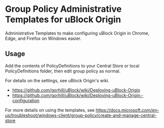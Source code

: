 # Group Policy Administrative Templates for uBlock Origin

Administrative Templates to make configuring uBlock Origin in Chrome, Edge, and Firefox on Windows easier.

## Usage

Add the contents of PolicyDefinitions to your Central Store or local PolicyDefinitions folder, then edit group policy as normal.

For details on the settings, see uBlock Origin's wiki.
- https://github.com/gorhill/uBlock/wiki/Deploying-uBlock-Origin
- https://github.com/gorhill/uBlock/wiki/Deploying-uBlock-Origin:-configuration

For more details on using the templates, see https://docs.microsoft.com/en-us/troubleshoot/windows-client/group-policy/create-and-manage-central-store
